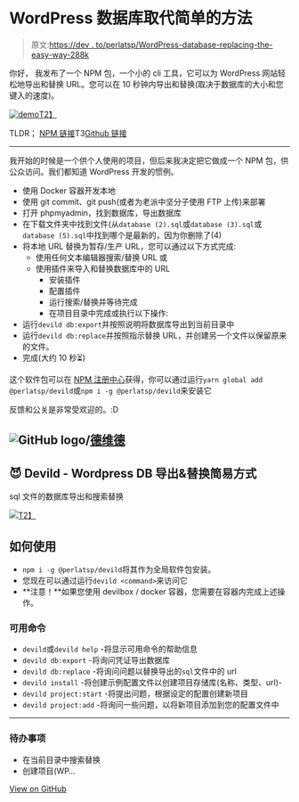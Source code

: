 # WordPress 数据库取代简单的方法

> 原文:[https://dev . to/perlatsp/WordPress-database-replacing-the-easy-way-288k](https://dev.to/perlatsp/wordpress-database-replacing-the-easy-way-288k)

你好，
我发布了一个 NPM 包，一个小的 cli 工具，它可以为 WordPress 网站轻松地导出和替换 URL。您可以在 10 秒钟内导出和替换(取决于数据库的大小和您键入的速度)。

[![demo](../Images/ac46c07479d789a7d23a6a4572b77bf1.png)T2】](https://res.cloudinary.com/practicaldev/image/fetch/s--DizV_3HZ--/c_limit%2Cf_auto%2Cfl_progressive%2Cq_66%2Cw_880/https://raw.githubusercontent.com/perlatsp/devild/HEAD/demo.gif)

TLDR；
[NPM 链接](https://www.npmjs.com/package/@perlatsp/devild)T3[Github 链接](https://github.com/perlatsp/devild)

* * *

我开始的时候是一个供个人使用的项目，但后来我决定把它做成一个 NPM 包，供公众访问。我们都知道 WordPress 开发的惯例。

*   使用 Docker 容器开发本地
*   使用 git commit、git push(或者为老派中坚分子使用 FTP 上传)来部署
*   打开 phpmyadmin，找到数据库，导出数据库
*   在下载文件夹中找到文件(从`database (2).sql`或`database (3).sql`或`database (5).sql`中找到哪个是最新的，因为你删除了(4)
*   将本地 URL 替换为暂存/生产 URL，您可以通过以下方式完成:
    *   使用任何文本编辑器搜索/替换 URL 或
    *   使用插件来导入和替换数据库中的 URL
        *   安装插件
        *   配置插件
        *   运行搜索/替换并等待完成
        *   在项目目录中完成或执行以下操作:
*   运行`devild db:export`并按照说明将数据库导出到当前目录中
*   运行`devild db:replace`并按照指示替换 URL，并创建另一个文件以保留原来的文件。
*   完成(大约 10 秒⏳)

这个软件包可以在 [NPM 注册中心](https://www.npmjs.com/package/@perlatsp/devild)获得，你可以通过运行`yarn global add @perlatsp/devild`或`npm i -g @perlatsp/devild`来安装它

反馈和公关是非常受欢迎的。:D

## ![GitHub logo](../Images/a73f630113876d78cff79f59c2125b24.png)/[德维德](https://github.com/perlatsp/devild)

<article class="markdown-body entry-content container-lg" itemprop="text">

## <g-emoji class="g-emoji" alias="smiling_imp" fallback-src="https://github.githubassets.com/images/icons/emoji/unicode/1f608.png">😈</g-emoji> Devild - Wordpress DB 导出&替换简易方式

sql 文件的数据库导出和搜索替换

[![](../Images/ba422a859566df0fc5891e30ec3ab36f.png)T2】](https://raw.githubusercontent.com/perlatsp/devild/master/readme.md/./demo.gif)

## 如何使用

*   `npm i -g @perlatsp/devild`将其作为全局软件包安装。
*   您现在可以通过运行`devild <command>`来访问它
*   **注意！**如果您使用 devilbox / docker 容器，您需要在容器内完成上述操作。

### 可用命令

*   `devild`或`devild help` -将显示可用命令的帮助信息
*   `devild db:export` -将询问凭证导出数据库
*   `devild db:replace` -将询问问题以替换导出的`sql`文件中的 url
*   `devild install` -将创建示例配置文件以创建项目存储库(名称、类型、url)-
*   `devild project:start` -将提出问题，根据设定的配置创建新项目
*   `devild project:add` -将询问一些问题，以将新项目添加到您的配置文件中

* * *

### 待办事项

*   在当前目录中搜索替换
*   创建项目(WP…

</article>

[View on GitHub](https://github.com/perlatsp/devild)